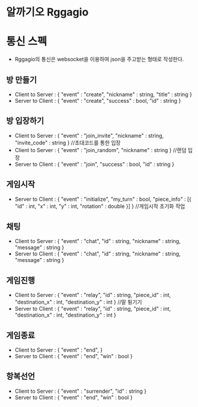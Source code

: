 # 알까기오 Rggagio
# 통신 스펙
 * Rggagio의 통신은 websocket을 이용하여 json을 주고받는 형태로 작성한다.
## 방 만들기
 * Client to Server : { "event" : "create", "nickname" : string, "title" : string  }
 * Server to Client : { "event" : "create", "success" : bool, "id" : string }
## 방 입장하기
 * Client to Server : { "event" : "join_invite", "nickname" : string, "invite_code" : string } //초대코드를 통한 입장
 * Client to Server : { "event" : "join_random", "nickname" : string } //랜덤 입장
 * Server to Client : { "event" : "join", "success" : bool, "id" : string }
## 게임시작
 * Server to Client : { "event" : "initialize", "my_turn" : bool,
                         "piece_info" : [{ "id" : int, "x" : int, "y" : int, "rotation" : double }] } //게임시작 초기화 작업
## 채팅
 * Client to Server : { "event" : "chat", "id" : string, "nickname" : string, "message" : string }
 * Server to Client : { "event" : "chat", "id" : string, "nickname" : string, "message" : string }
## 게임진행
 * Client to Server : { "event" : "relay", "id" : string, "piece_id" : int, "destination_x" : int, "destination_y" : int } //말 튕기기
 * Server to Client : { "event" : "relay", "id" : string, "piece_id" : int, "destination_x" : int, "destination_y" : int }
## 게임종료
 * Client to Server : { "event" : "end",  }
 * Server to Client : { "event" : "end", "win" : bool }
## 항복선언
 * Client to Server : { "event" : "surrender", "id" : string }
 * Server to Client : { "event" : "end", "win" : bool }